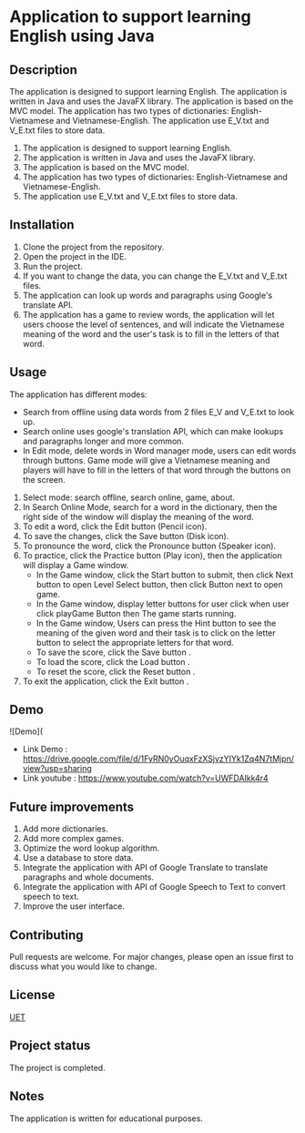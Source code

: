 # Application to support learning English using Java

## Description
The application is designed to support learning English. The application is written in Java and uses the JavaFX library. The application is based on the MVC model. The application has two types of dictionaries: English-Vietnamese and Vietnamese-English. The application use E_V.txt and V_E.txt files to store data.
1. The application is designed to support learning English.
2. The application is written in Java and uses the JavaFX library.
3. The application is based on the MVC model.
4. The application has two types of dictionaries: English-Vietnamese and Vietnamese-English.
5. The application use E_V.txt and V_E.txt files to store data.

## Installation
1. Clone the project from the repository.
2. Open the project in the IDE.
3. Run the project.
4. If you want to change the data, you can change the E_V.txt and V_E.txt files.
5. The application can look up words and paragraphs using Google's translate API.
6. The application has a game to review words, the application will let users choose the level of sentences, and will indicate the Vietnamese meaning of the word and the user's task is to fill in the letters of that word.
## Usage
The application has different modes: 
   + Search from offline using data words from 2 files E_V and V_E.txt to look up. 
   + Search online uses google's translation API, which can make lookups and paragraphs longer and more common. 
   + In Edit mode, delete words in Word manager mode, users can edit words through buttons. 
Game mode will give a Vietnamese meaning and players will have to fill in the letters of that word through the buttons on the screen.
1. Select mode: search offline, search online, game, about.
2. In Search Online Mode, search for a word in the dictionary, then the right side of the window will display the meaning of the word.
3. To edit a word, click the Edit button (Pencil icon).
4. To save the changes, click the Save button (Disk icon).
5. To pronounce the word, click the Pronounce button (Speaker icon).
6. To practice, click the Practice button (Play icon), then the application will display a Game window.
   + In the Game window, click the Start button to submit, then click Next button to open Level Select button, then click Button next to open game.
   + In the Game window, display letter buttons for user click when user click playGame Button then The game starts running.
   + In the Game window, Users can press the Hint button to see the meaning of the given word and their task is to click on the letter button to select the appropriate letters for that word.
   + To save the score, click the Save button .
   + To load the score, click the Load button .
   + To reset the score, click the Reset button .
7. To exit the application, click the Exit button .

## Demo
![Demo](
   + Link Demo : https://drive.google.com/file/d/1FyRN0yOuqxFzXSjvzYIYk1Zq4N7tMjpn/view?usp=sharing
   + Link youtube : https://www.youtube.com/watch?v=UWFDAIkk4r4
## Future improvements
1. Add more dictionaries.
2. Add more complex games.
3. Optimize the word lookup algorithm.
4. Use a database to store data.
5. Integrate the application with API of Google Translate to translate paragraphs and whole documents.
6. Integrate the application with API of Google Speech to Text to convert speech to text.
7. Improve the user interface.

## Contributing
Pull requests are welcome. For major changes, please open an issue first to discuss what you would like to change.

## License
[UET](https://uet.vnu.edu.vn/)

## Project status
The project is completed.

## Notes
The application is written for educational purposes.
